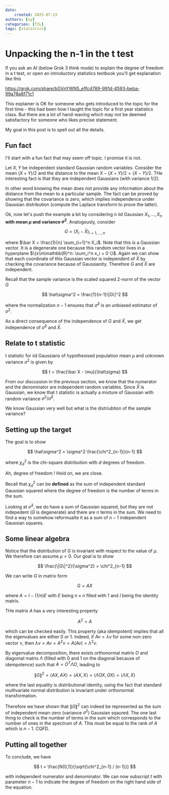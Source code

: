 ```yaml
---
date: 
    created: 2025-07-23
authors: [xy]
categories: [TIL]
tags: [statistics]
---
```


# Unpacking the n-1 in the t test 
<!-- more -->

If you ask an AI (below Grok 3 think mode) to explain the degree of freedom in a t test, or open an introductory statistics textbook you'll get explanation like this 

https://grok.com/share/bGVnYWN5_e1fcd789-991d-4593-beba-99a78a8f71c1

This explainer is OK for someone who gets introduced to the topic for the first time - this had been how I taught the topic for a first year statistics class. 
But there are a lot of hand-waving which may not be deemed satisfactory for someone who likes precise statement. 

My goal in this post is to spell out all the  details. 

## Fun fact

I'll start with a fun fact that may seem off topic. I promise it is not.

Let $X,Y$ be independent standard Gaussian random variables. Consider the mean $(X+Y)/2$ and the distance to the mean $X - (X+Y)/2 = (X-Y)/2$.
THe interesting fact is that they are independent Gaussians (with variance $1/2$). 

In other word knowing the mean does not provide any information 
about the distance from the mean to a particular sample. 
The fact can be proved by showing that the covariance is zero, which implies independence under Gaussian distribution (compute the Laplace transform to prove the latter).  

Ok, now let's push the example a bit by considering $n$ iid Gaussian $X_1,...,X_n$ **with mean $\mu$ and variance $\sigma^2$**. Analogously, consider 

$$
 G = (X_i - \bar X)_{i= 1,...,n}
$$

where $\bar X = \frac{1}{n} \sum_{i=1}^n X_i$. Note that this is a Gaussian vector.  It is a degenerate one because this random vector lives in a hyperplane $\{x\in\mathbb{R}^n: \sum_i^n x_i = 0 \}$. Again we can show that each coordinate of this Gaussian vector is independent of $\bar X$ by checking the covariance because of Gaussianity. Therefore $G$ and $\bar X$ are independent.

Recall that the sample variance is the scaled squared 2-norm of the vector $G$ 

$$
\hat\sigma^2 = \frac{1}{n-1}\|G\|^2
$$

where the normalization $n-1$ ensures that $\hat\sigma^2$ is an unbiased estimator of $\sigma^2$. 


As a direct consequence of the independence of $G$ and $\bar X$, we get independence of $\hat\sigma^2$ and $\bar X$.

## Relate to t statistic

t statistic for iid Gaussians of hypothesised population mean $\mu$ and unknown variance $\sigma^2$ is given by

$$
t = \frac{\bar X - \mu}{\hat\sigma}
$$

From our discussion in the previous section, we know that the numerator and the denominator are independent random variables. Since $\bar X$ is Gaussian, we know that t statistic is actually a mixture of Gaussian with random variance $\sigma^2/\hat\sigma^2$.

We know Gaussian very well but what is the distriubtion of the sample variance?


## Setting up the target

The goal is to show

$$
\hat\sigma^2 = \sigma^2 \frac{\chi^2_{n-1}}{n-1}
$$

where $\chi^2_d$ is the chi-square distribution with $d$ degrees of freedom.

Ah, degree of freedom ! Hold on, we are close.

Recall that $\chi^2_d$ can be **defined** as the sum of independent standard Gaussian squared where the degree of freedom is the number of terms in the sum. 

Looking at $\hat\sigma^2$, we do have a sum of Gaussian squared, but they are not indepedent ($G$ is degenerate) and there are $n$ terms in the sum. We need to find a way to somehow reformualte it as a sum of $n-1$ independent Gaussian squares.

## Some linear algebra

Notice that the distribution of $G$ is invariant with respect to the value of $\mu$. We therefore can assume $\mu=0$. Our goal is to show 

$$
\frac{\|G\|^2}{\sigma^2} = \chi^2_{n-1}
$$

We can write $G$ in matrix form

$$
G = A X
$$

where $A = I - (1/n)E$ with $E$ being $n \times n$ filled with 1 and $I$ being the identity matrix.


THe matrix $A$ has a very interesting property

$$
A^2 = A
$$

which can be checked easily. This property (aka idempotent) implies that all the eigenvalues are either 0 or 1. Indeed, if $Av = \lambda v$ for some non-zero vector $v$, then $\lambda v = Av = A^2v = A(Av) = \lambda^2 v$.  

By eigenvalue decomposition, there exists orthonormal matrix $O$ and diagomal matrix $\Lambda$ (filled with 0 and 1 on the diagonal because of idempotence) such that $A= O^T\Lambda O$, leading to 

$$
\|G\|^2 = \langle AX, AX \rangle = \langle AX,X\rangle = \langle  \Lambda OX, OX\rangle = \langle  \Lambda X, X\rangle
$$

where the last equality is distributional identity, using the fact that standard multivariate normal distribution is invariant under orthonormal transformation.  

Therefore we have shown that 
$\|G\|^2$ can indeed be represented as the sum of independent mean-zero (variance $\sigma^2$) Gaussian sqaured. The one last thing to check is the number of terms in the sum which corresponds to the number of ones in the spectrum of $A$. This must be equal to the rank of $A$ which is $n-1$. CQFD.  


## Putting all together

To conclude, we have

$$
t = \frac{N(0,1)}{\sqrt{\chi^2_{n-1} / (n-1)}}
$$

with independent numerator and denominator. We can now subscript $t$ with parameter $n-1$  to indicate the degree of freedom on the right hand side of the equation. 


